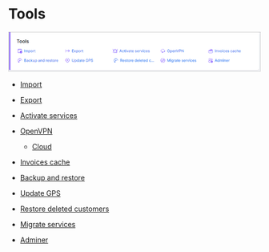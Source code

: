 Tools
=====

![icon](icon.png)

* [Import](configuration/tools/import/import.md)

* [Export](configuration/tools/export/export.md)

* [Activate services](configuration/tools/activate_services/activate_services.md)

* [OpenVPN](configuration/tools/openvpn/openvpn.md)

  * [Cloud](configuration/tools/openvpn/cloud/routes/routes.md)

* [Invoices cache](configuration/tools/invoices_cache/invoices_cache.md)

* [Backup and restore](configuration/tools/backup_restore/backup_restore.md)

* [Update GPS](configuration/tools/gps/gps.md)

* [Restore deleted customers](configuration/tools/restore_deleted_customers/restore_deleted_customers.md)

* [Migrate services](configuration/tools/migrate_services/migrate_services.md)

* [Adminer](configuration/tools/adminer/adminer.md)








